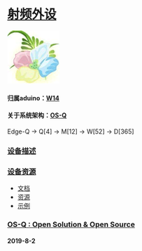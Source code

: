 ﻿# [射频外设](https://github.com/OS-Q/D94)
[![sites](OS-Q/qitas.png)](http://www.OS-Q.com)
#### 归属aduino：[W14](https://github.com/OS-Q/W14)
#### 关于系统架构：[OS-Q](https://github.com/OS-Q/OS-Q)

Edge-Q -> Q[4] -> M[12] -> W[52] -> D[365]

### [设备描述](https://github.com/OS-Q/D94/wiki) 


### [设备资源](https://github.com/OS-Q/D94) 

* [文档](docs/)
* [资源](src/)
* [示例](examples/)


### [OS-Q : Open Solution & Open Source](http://www.OS-Q.com/D94)
####  2019-8-2